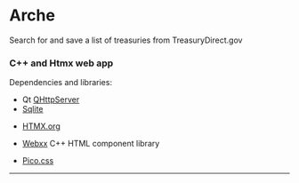 # Arche

Search for and save a list of treasuries from TreasuryDirect.gov

### C++ and Htmx web app

Dependencies and libraries:

- Qt [QHttpServer](https://doc.qt.io/qt-6/qhttpserver.html)
- [Sqlite](https://www.sqlite.org/index.html)
* [HTMX.org](https://htmx.org/)
+ [Webxx](https://github.com/rthrfrd/webxx) C++ HTML component library
* [Pico.css](https://picocss.com/)


---

